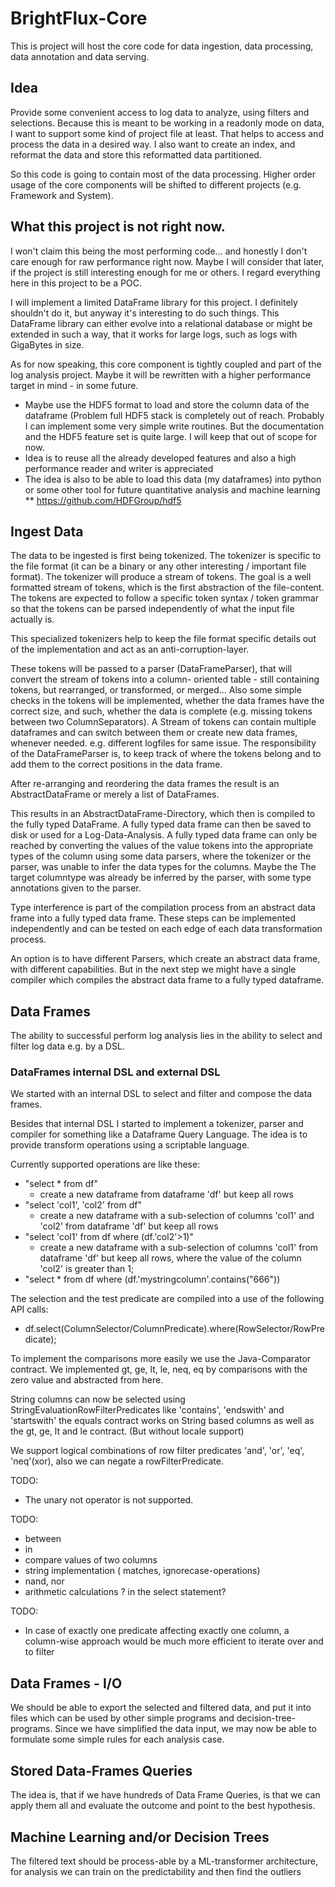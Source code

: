 # BrightFlux-Core

This is project will host the core code for data ingestion, data processing, data annotation and data serving.

## Idea

Provide some convenient access to log data to analyze, using filters and selections. Because this is meant 
to be working in a readonly mode on data, I want to support some kind of project file at least. That helps
to access and process the data in a desired way. I also want to create an index, and reformat the data and 
store this reformatted data partitioned. 

So this code is going to contain most of the data processing. Higher order usage of the core components will
be shifted to different projects (e.g. Framework and System).

## What this project is not right now.

I won't claim this being the most performing code... and honestly I don't care enough for raw performance 
right now. Maybe I will consider that later, if the project is still interesting enough for me or others.
I regard everything here in this project to be a POC.

I will implement a limited DataFrame library for this project. I definitely shouldn't do it, but anyway 
it's interesting to do such things. This DataFrame library can either evolve into a relational database
or might be extended in such a way, that it works for large logs, such as logs with GigaBytes in size.

As for now speaking, this core component is tightly coupled and part of the log analysis project. Maybe
it will be rewritten with a higher performance target in mind - in some future.

* Maybe use the HDF5 format to load and store the column data of the dataframe (Problem full HDF5 stack is completely out of reach. Probably I can implement some very simple write routines. But the documentation and the HDF5 feature set is quite large. I will keep that out of scope for now. 
* Idea is to reuse all the already developed features and also a high performance reader and writer is appreciated
* The idea is also to be able to load this data (my dataframes) into python or some other tool for future quantitative analysis and machine learning
** https://github.com/HDFGroup/hdf5


## Ingest Data

The data to be ingested is first being tokenized. The tokenizer is specific to the file format (it can be a binary
or any other interesting / important file format). The tokenizer will produce a stream of tokens. The goal is a well 
formatted stream of tokens, which is the first abstraction of the file-content. The tokens are expected to follow a 
specific token syntax / token grammar so that the tokens can be parsed independently of what the input file actually 
is. 

This specialized tokenizers help to keep the file format specific details out of the implementation and act as an 
anti-corruption-layer.

These tokens will be passed to a parser (DataFrameParser), that will convert the stream of tokens into a column-
oriented table - still containing tokens, but rearranged, or transformed, or merged... Also some simple checks
in the tokens will be implemented, whether the data frames have the correct size, and such, whether the data is 
complete (e.g. missing tokens between two ColumnSeparators). A Stream of tokens can contain multiple dataframes
and can switch between them or create new data frames, whenever needed. e.g. different logfiles for same issue.
The responsibility of the DataFrameParser is, to keep track of where the tokens belong and to add them to the 
correct positions in the data frame. 

After re-arranging and reordering the data frames the result is an AbstractDataFrame or merely a list of DataFrames.

This results in an AbstractDataFrame-Directory, which then is compiled to the fully typed DataFrame. A fully typed 
data frame can then be saved to disk or used for a Log-Data-Analysis. A fully typed data frame can only be reached 
by converting the values of the value tokens into the appropriate types of the column using some data parsers, where 
the tokenizer or the parser, was unable to infer the data types for the columns. Maybe the The target columntype was 
already be inferred by the parser, with some type annotations given to the parser.
 
Type interference is part of the compilation process from an abstract data frame into a fully typed data frame.
These steps can be implemented independently and can be tested on each edge of each data transformation process.

An option is to have different Parsers, which create an abstract data frame, with different capabilities. But in 
the next step we might have a single compiler which compiles the abstract data frame to a fully typed dataframe. 

## Data Frames

The ability to successful perform log analysis lies in the ability to select and filter log data e.g. by a DSL.

### DataFrames internal DSL and external DSL
 
We started with an internal DSL to select and filter and compose the data frames.

Besides that internal DSL I started to implement a tokenizer, parser and compiler for something like a
Dataframe Query Language. The idea is to provide transform operations using a scriptable language. 

Currently supported operations are like these: 

* "select * from df" 
  - create a new dataframe from dataframe 'df' but keep all  rows
* "select 'col1', 'col2' from df" 
  - create a new dataframe with a sub-selection of columns 'col1' and 'col2' from dataframe 'df' but keep all rows
* "select 'col1' from df where (df.'col2'>1)" 
  - create a new dataframe with a sub-selection of columns  'col1' from dataframe 'df' but keep all rows, where the value of the column 'col2' is greater than 1;
* "select * from df where (df.'mystringcolumn'.contains("666"))

The selection and the test predicate are compiled into a use of the following API calls:
 
* df.select(ColumnSelector/ColumnPredicate).where(RowSelector/RowPredicate);

To implement the comparisons more easily we use the Java-Comparator contract. We implemented gt, ge, lt, le, neq, eq 
by comparisons with the zero value and abstracted from here.

String columns can now be selected using StringEvaluationRowFilterPredicates like 'contains', 'endswith' and 'startswith'
the equals contract works on String based columns as well as the gt, ge, lt and le contract. (But without locale support)

We support logical combinations of row filter predicates 'and', 'or', 'eq', 'neq'(xor), also we can negate a rowFilterPredicate.

TODO: 
* The unary not operator is not supported.

TODO:
* between
* in
* compare values of two columns
* string implementation ( matches, ignorecase-operations)
* nand, nor
* arithmetic calculations ? in the select statement?
  
TODO:
* In case of exactly one predicate affecting exactly one column, a column-wise approach would be much more efficient to iterate over and to filter  

## Data Frames - I/O

We should be able to export the selected and filtered data, and put it into files which can be used by other
simple programs and decision-tree-programs. Since we have simplified the data input, we may now be able to 
formulate some simple rules for each analysis case.

## Stored Data-Frames Queries

The idea is, that if we have hundreds of Data Frame Queries, is that we can apply them all and evaluate the 
outcome and point to the best hypothesis.

## Machine Learning and/or Decision Trees

The filtered text should be process-able by a ML-transformer architecture, for analysis we can train on the
predictability and then find the outliers